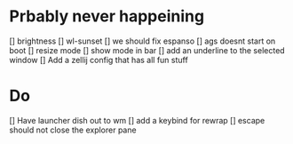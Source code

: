 # Prbably never happeining
[] brightness
[] wl-sunset
[] we should fix espanso
[] ags doesnt start on boot
[] resize mode
[] show mode in bar
[] add an underline to the selected window
[] Add a zellij config that has all fun stuff

# Do
[] Have launcher dish out to wm
[] add a keybind for rewrap
[] escape should not close the explorer pane

